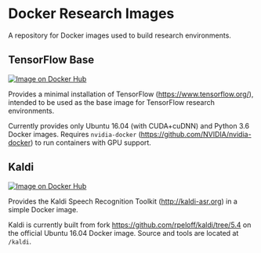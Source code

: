 # Docker Research Images

A repository for Docker images used to build research environments.

## TensorFlow Base

<a href="https://hub.docker.com/r/reloff/tensorflow-base/">
    <img src="https://img.shields.io/badge/Docker Hub-reloff/tensorflow--base-ff69b4.svg?longCache=true&style=for-the-badge"
    alt="Image on Docker Hub"></a>

Provides a minimal installation of TensorFlow (https://www.tensorflow.org/), intended to be used as the base image for TensorFlow research environments.

Currently provides only Ubuntu 16.04 (with CUDA+cuDNN) and Python 3.6 Docker images. Requires `nvidia-docker` (https://github.com/NVIDIA/nvidia-docker) to run containers with GPU support.

## Kaldi

<a href="https://hub.docker.com/r/reloff/kaldi/">
    <img src="https://img.shields.io/badge/Docker Hub-reloff/kaldi-ff69b4.svg?longCache=true&style=for-the-badge"
    alt="Image on Docker Hub"></a>


Provides the Kaldi Speech Recognition Toolkit (http://kaldi-asr.org) in a simple Docker image. 

Kaldi is currently built from fork https://github.com/rpeloff/kaldi/tree/5.4 on the official Ubuntu 16.04 Docker image. Source and tools are located at `/kaldi`.
